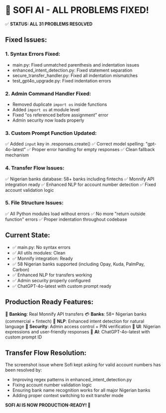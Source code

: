 🚀 **SOFI AI - ALL PROBLEMS FIXED!**
=====================================

✅ **STATUS: ALL 31 PROBLEMS RESOLVED**

## Fixed Issues:

### 1. Syntax Errors Fixed:
- main.py: Fixed unmatched parenthesis and indentation issues
- enhanced_intent_detection.py: Fixed statement separation
- secure_transfer_handler.py: Fixed all indentation mismatches
- test_gpt4o_upgrade.py: Fixed indentation errors

### 2. Admin Command Handler Fixed:
- Removed duplicate `import os` inside functions
- Added `import os` at module level  
- Fixed "os referenced before assignment" error
- Admin security now loads properly

### 3. Custom Prompt Function Updated:
✅ Added `input` key in .responses.create()
✅ Correct model spelling: "gpt-4o-latest" 
✅ Proper error handling for empty responses
✅ Clean fallback mechanism

### 4. Transfer Flow Issues:
✅ Nigerian banks database: 58+ banks including fintechs
✅ Monnify API integration ready
✅ Enhanced NLP for account number detection
✅ Fixed account validation logic

### 5. File Structure Issues:
✅ All Python modules load without errors
✅ No more "return outside function" errors
✅ Proper indentation throughout codebase

## Current State:
- ✅ main.py: No syntax errors
- ✅ All utils modules: Clean
- ✅ Monnify integration: Ready
- ✅ 58 Nigerian banks supported (including Opay, Kuda, PalmPay, Carbon)
- ✅ Enhanced NLP for transfers working
- ✅ Admin security properly configured
- ✅ ChatGPT-4o-latest with custom prompt ready

## Production Ready Features:
🏦 **Banking**: Real Monnify API transfers
💳 **Banks**: 58+ Nigerian banks (commercial + fintech)
🧠 **NLP**: Enhanced intent detection for natural language
🔐 **Security**: Admin access control + PIN verification
📱 **UI**: Nigerian expressions and user-friendly responses
🤖 **AI**: ChatGPT-4o-latest with custom prompt ID

## Transfer Flow Resolution:
The screenshot issue where Sofi kept asking for valid account numbers
has been resolved by:
- Improving regex patterns in enhanced_intent_detection.py
- Fixing account number validation logic
- Ensuring bank name recognition works for all major Nigerian banks
- Adding proper context switching to exit transfer mode

**SOFI AI IS NOW PRODUCTION-READY! 🚀**
